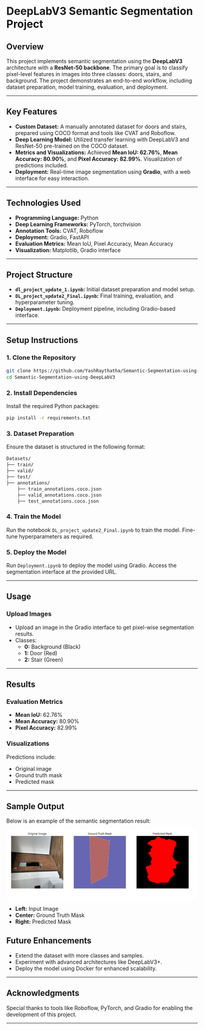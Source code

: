 # **DeepLabV3 Semantic Segmentation Project**

## **Overview**

This project implements semantic segmentation using the **DeepLabV3** architecture with a **ResNet-50 backbone**. The primary goal is to classify pixel-level features in images into three classes: doors, stairs, and background. The project demonstrates an end-to-end workflow, including dataset preparation, model training, evaluation, and deployment.

---

## **Key Features**

- **Custom Dataset:** A manually annotated dataset for doors and stairs, prepared using COCO format and tools like CVAT and Roboflow.
- **Deep Learning Model:** Utilized transfer learning with DeepLabV3 and ResNet-50 pre-trained on the COCO dataset.
- **Metrics and Visualizations:** Achieved **Mean IoU: 62.76%**, **Mean Accuracy: 80.90%**, and **Pixel Accuracy: 82.99%**. Visualization of predictions included.
- **Deployment:** Real-time image segmentation using **Gradio**, with a web interface for easy interaction.

---

## **Technologies Used**

- **Programming Language:** Python
- **Deep Learning Frameworks:** PyTorch, torchvision
- **Annotation Tools:** CVAT, Roboflow
- **Deployment:** Gradio, FastAPI
- **Evaluation Metrics:** Mean IoU, Pixel Accuracy, Mean Accuracy
- **Visualization:** Matplotlib, Gradio interface

---

## **Project Structure**

- **`dl_project_update_1.ipynb`:** Initial dataset preparation and model setup.
- **`DL_project_update2_Final.ipynb`:** Final training, evaluation, and hyperparameter tuning.
- **`Deployment.ipynb`:** Deployment pipeline, including Gradio-based interface.

---

## **Setup Instructions**

### **1. Clone the Repository**
```bash
git clone https://github.com/YashRaythatha/Semantic-Segmentation-using-DeepLabV3.git
cd Semantic-Segmentation-using-DeepLabV3
```
### **2. Install Dependencies**
Install the required Python packages:
```bash
pip install -r requirements.txt
```

### **3. Dataset Preparation**
Ensure the dataset is structured in the following format:
```
Datasets/
├── train/
├── valid/
├── test/
├── annotations/
    ├── train_annotations.coco.json
    ├── valid_annotations.coco.json
    ├── test_annotations.coco.json
```

### **4. Train the Model**
Run the notebook `DL_project_update2_Final.ipynb` to train the model. Fine-tune hyperparameters as required.

### **5. Deploy the Model**
Run `Deployment.ipynb` to deploy the model using Gradio. Access the segmentation interface at the provided URL.

---

## **Usage**

### **Upload Images**
- Upload an image in the Gradio interface to get pixel-wise segmentation results.
- Classes:
  - **0:** Background (Black)
  - **1:** Door (Red)
  - **2:** Stair (Green)

---

## **Results**

### **Evaluation Metrics**
- **Mean IoU:** 62.76%
- **Mean Accuracy:** 80.90%
- **Pixel Accuracy:** 82.99%

### **Visualizations**
Predictions include:
- Original image
- Ground truth mask
- Predicted mask

---
## **Sample Output**

Below is an example of the semantic segmentation result:

![Output](output.png)

- **Left:** Input Image
- **Center:** Ground Truth Mask
- **Right:** Predicted Mask

## **Future Enhancements**

- Extend the dataset with more classes and samples.
- Experiment with advanced architectures like DeepLabV3+.
- Deploy the model using Docker for enhanced scalability.

---


## **Acknowledgments**

Special thanks to tools like Roboflow, PyTorch, and Gradio for enabling the development of this project.

---
